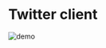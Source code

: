 # Twitter client 
![demo](https://cloud.githubusercontent.com/assets/25040953/24505655/b0687f82-1528-11e7-89ee-4c1ae68c2fa5.gif)
